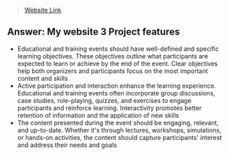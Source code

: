 > [Website Link](https://expressjs.com/)

## Answer: My  website 3 Project features

- Educational and training events should have well-defined and specific learning objectives. These objectives outline what participants are expected to learn or achieve by the end of the event. Clear objectives help both organizers and participants focus on the most important content and skills
- Active participation and interaction enhance the learning experience. Educational and training events often incorporate group discussions, case studies, role-playing, quizzes, and exercises to engage participants and reinforce learning. Interactivity promotes better retention of information and the application of new skills
- The content presented during the event should be engaging, relevant, and up-to-date. Whether it's through lectures, workshops, simulations, or hands-on activities, the content should capture participants' interest and address their needs and goals
